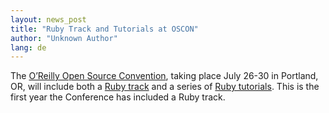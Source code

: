 ```yaml
---
layout: news_post
title: "Ruby Track and Tutorials at OSCON"
author: "Unknown Author"
lang: de
---
```


The [O’Reilly Open Source Convention][1], taking place July 26-30 in
Portland, OR, will include both a [Ruby track][2] and a series of [Ruby
tutorials][3]. This is the first year the Conference has included a Ruby
track.



[1]: http://conferences.oreilly.com/os2004 "OSCON"
[2]: http://conferences.oreillynet.com/pub/w/29/track_ruby.html 
[3]: http://conferences.oreillynet.com/pub/w/29/tutorial_ruby.html 

